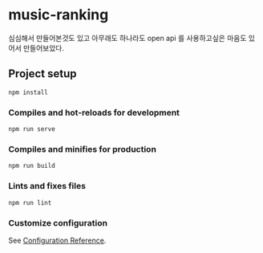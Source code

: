 # music-ranking
심심해서 만들어본것도 있고 아무래도 하나라도 open api 를 사용하고싶은 마음도 있어서 만들어보았다.

## Project setup
```
npm install
```

### Compiles and hot-reloads for development
```
npm run serve
```

### Compiles and minifies for production
```
npm run build
```

### Lints and fixes files
```
npm run lint
```

### Customize configuration
See [Configuration Reference](https://cli.vuejs.org/config/).
